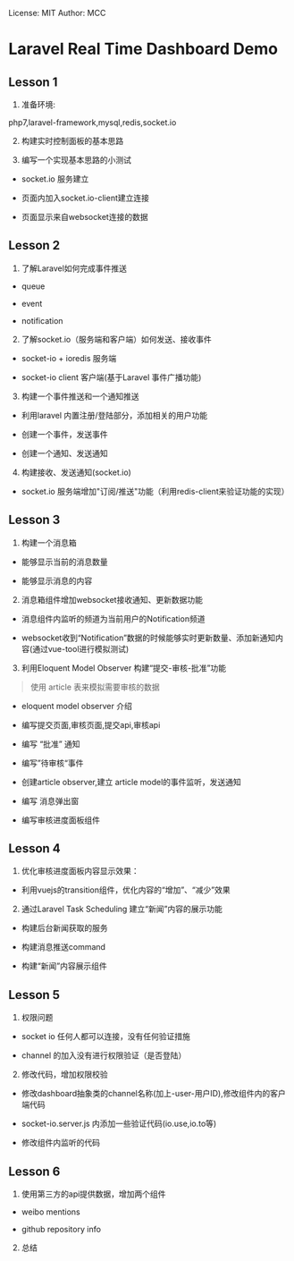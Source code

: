 License: MIT
Author: MCC
# Laravel Real Time Dashboard Demo

## Lesson 1

1. 准备环境:

php7,laravel-framework,mysql,redis,socket.io

2. 构建实时控制面板的基本思路


3. 编写一个实现基本思路的小测试

- socket.io 服务建立

- 页面内加入socket.io-client建立连接

- 页面显示来自websocket连接的数据


## Lesson 2

1. 了解Laravel如何完成事件推送

- queue

- event

- notification

2. 了解socket.io（服务端和客户端）如何发送、接收事件

- socket-io + ioredis 服务端

- socket-io client 客户端(基于Laravel 事件广播功能)

3. 构建一个事件推送和一个通知推送

- 利用laravel 内置注册/登陆部分，添加相关的用户功能

- 创建一个事件，发送事件

- 创建一个通知、发送通知

4. 构建接收、发送通知(socket.io)

- socket.io 服务端增加"订阅/推送"功能（利用redis-client来验证功能的实现）


## Lesson 3

1. 构建一个消息箱

- 能够显示当前的消息数量

- 能够显示消息的内容

2. 消息箱组件增加websocket接收通知、更新数据功能

- 消息组件内监听的频道为当前用户的Notification频道

- websocket收到“Notification”数据的时候能够实时更新数量、添加新通知内容(通过vue-tool进行模拟测试)

3. 利用Eloquent Model Observer 构建“提交-审核-批准”功能

> 使用 article 表来模拟需要审核的数据

- eloquent model observer 介绍

- 编写提交页面,审核页面,提交api,审核api

-  编写 “批准” 通知

- 编写”待审核“事件

- 创建article observer,建立 article model的事件监听，发送通知

- 编写 消息弹出窗

- 编写审核进度面板组件

## Lesson 4

1. 优化审核进度面板内容显示效果：

- 利用vuejs的transition组件，优化内容的“增加”、“减少”效果

2. 通过Laravel Task Scheduling 建立“新闻”内容的展示功能

- 构建后台新闻获取的服务

- 构建消息推送command

- 构建“新闻”内容展示组件

## Lesson 5

1. 权限问题

- socket io 任何人都可以连接，没有任何验证措施

- channel 的加入没有进行权限验证（是否登陆）

2. 修改代码，增加权限校验

- 修改dashboard抽象类的channel名称(加上-user-用户ID),修改组件内的客户端代码

- socket-io.server.js 内添加一些验证代码(io.use,io.to等)

- 修改组件内监听的代码


## Lesson 6

1. 使用第三方的api提供数据，增加两个组件

- weibo mentions

- github repository info

2. 总结
